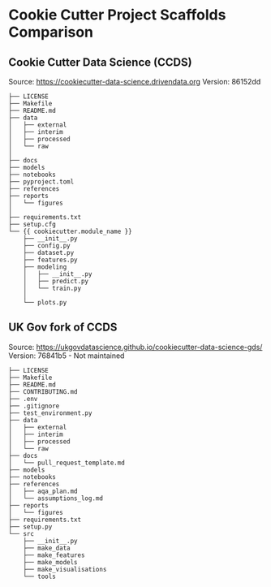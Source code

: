 # Cookie Cutter Project Scaffolds Comparison

## Cookie Cutter Data Science (CCDS)
Source: https://cookiecutter-data-science.drivendata.org
Version: 86152dd
```
├── LICENSE
├── Makefile
├── README.md
├── data
│   ├── external
│   ├── interim
│   ├── processed
│   └── raw
│
├── docs
├── models
├── notebooks
├── pyproject.toml
├── references
├── reports
│   └── figures
│
├── requirements.txt
├── setup.cfg
└── {{ cookiecutter.module_name }}
    ├── __init__.py
    ├── config.py
    ├── dataset.py
    ├── features.py
    ├── modeling                
    │   ├── __init__.py 
    │   ├── predict.py
    │   └── train.py
    │
    └── plots.py
```

## UK Gov fork of CCDS
Source: https://ukgovdatascience.github.io/cookiecutter-data-science-gds/
Version: 76841b5 - Not maintained
```
├── LICENSE
├── Makefile
├── README.md
├── CONTRIBUTING.md
├── .env
├── .gitignore
├── test_environment.py
├── data
│   ├── external
│   ├── interim
│   ├── processed
│   └── raw
├── docs
│   └── pull_request_template.md
├── models
├── notebooks
├── references
│   ├── aqa_plan.md
│   └── assumptions_log.md
├── reports
│   └── figures
├── requirements.txt
├── setup.py
└── src
    ├── __init__.py
    ├── make_data
    ├── make_features
    ├── make_models
    ├── make_visualisations
    └── tools
```